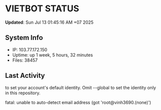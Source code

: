 # VIETBOT STATUS
**Updated**: Sun Jul 13 01:45:16 AM +07 2025

## System Info
- IP: 103.77.172.150
- Uptime: up 1 week, 5 hours, 32 minutes
- Files: 38457

## Last Activity

to set your account's default identity.
Omit --global to set the identity only in this repository.

fatal: unable to auto-detect email address (got 'root@vinh3690.(none)')
